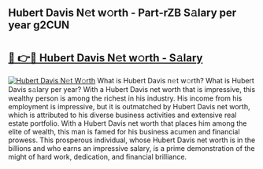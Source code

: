 ## Hubert Davis N𝚎t w𝚘rth - Part-rZB S𝚊lary per year g2CUN

# <h2><a href="http://gc1bi7.nevu.top/?p=Hubert+Davis">🔗 👉🔴 Hubert Davis N𝚎t w𝚘rth - S𝚊lary</a></h2>

[![Hubert Davis N𝚎t W𝚘rth](https://i.imgur.com/Oavwk0R.jpeg)](http://gc1bi7.nevu.top/?p=Hubert+Davis)
What is Hubert Davis n𝚎t w𝚘rth? What is Hubert Davis s𝚊lary per year?
With a Hubert Davis net worth that is impressive, this wealthy person is among the richest in his industry. His income from his employment is impressive, but it is outmatched by Hubert Davis net worth, which is attributed to his diverse business activities and extensive real estate portfolio. With a Hubert Davis net worth that places him among the elite of wealth, this man is famed for his business acumen and financial prowess. This prosperous individual, whose Hubert Davis net worth is in the billions and who earns an impressive salary, is a prime demonstration of the might of hard work, dedication, and financial brilliance.
